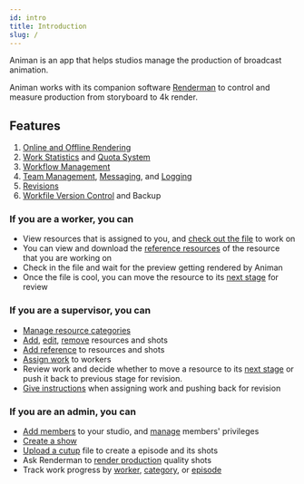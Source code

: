 ```yaml
---
id: intro
title: Introduction
slug: /
---
```


Animan is an app that helps studios manage the production of broadcast animation.

Animan works with its companion software [Renderman](/renderman/intro) to control and measure production from storyboard to 4k render.

## Features

1. [Online and Offline Rendering](/animan/shot#rendering)
1. [Work Statistics](/animan/episode_progress) and [Quota System](/animan/quota)
1. [Workflow Management](/animan/resource#stages)
1. [Team Management](/animan/member), [Messaging](/animan/resource#notes), and [Logging](/animan/resource#notes)
1. [Revisions](/animan/category#what-is-a-work-stage)
1. [Workfile Version Control](/animan/resource#files) and Backup


### If you are a worker, you can

* View resources that is assigned to you, and [check out the file](/animan/resource#files) to work on
* You can view and download the [reference resources](/animan/resource#references) of the resource that you are working on
* Check in the file and wait for the preview getting rendered by Animan
* Once the file is cool, you can move the resource to its [next stage](/animan/resource#stages) for review

### If you are a supervisor, you can

* [Manage resource categories](/animan/category)
* [Add](/animan/episode#insert-shot), [edit](/animan/episode#edit-shot), [remove](/animan/shot#info) resources and shots
* [Add reference](/animan/resource#references) to resources and shots
* [Assign work](/animan/category#what-is-a-work-stage) to workers
* Review work and decide whether to move a resource to its [next stage](/animan/category#how-the-stage-work) or push it back to previous stage for revision.
* [Give instructions](/animan/resource#add-check-list) when assigning work and pushing back for revision

### If you are an admin, you can

* [Add members](/animan/member#add-member) to your studio, and [manage](/animan/member#member-role-and-privileges) members' privileges
* [Create a show](/animan/show#add-new-show)
* [Upload a cutup](/renderman/upload_cutup) file to create a episode and its shots
* Ask Renderman to [render production](/animan/show#rendering) quality shots
* Track work progress by [worker](/animan/quota), [category](/animan/show#show-stats), or [episode](/animan/episode_progress)
